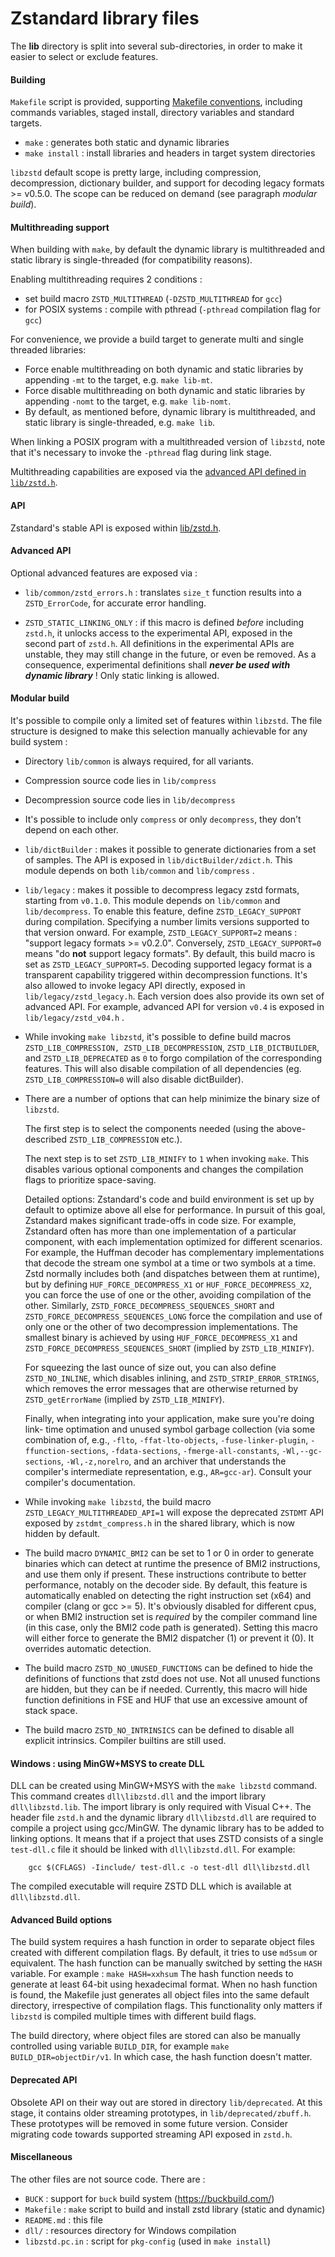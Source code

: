 Zstandard library files
================================

The __lib__ directory is split into several sub-directories,
in order to make it easier to select or exclude features.


#### Building

`Makefile` script is provided, supporting [Makefile conventions](https://www.gnu.org/prep/standards/html_node/Makefile-Conventions.html#Makefile-Conventions),
including commands variables, staged install, directory variables and standard targets.
- `make` : generates both static and dynamic libraries
- `make install` : install libraries and headers in target system directories

`libzstd` default scope is pretty large, including compression, decompression, dictionary builder,
and support for decoding legacy formats >= v0.5.0.
The scope can be reduced on demand (see paragraph _modular build_).


#### Multithreading support

When building with `make`, by default the dynamic library is multithreaded and static library is single-threaded (for compatibility reasons).

Enabling multithreading requires 2 conditions :
- set build macro `ZSTD_MULTITHREAD` (`-DZSTD_MULTITHREAD` for `gcc`)
- for POSIX systems : compile with pthread (`-pthread` compilation flag for `gcc`)

For convenience, we provide a build target to generate multi and single threaded libraries:
- Force enable multithreading on both dynamic and static libraries by appending `-mt` to the target, e.g. `make lib-mt`.
- Force disable multithreading on both dynamic and static libraries by appending `-nomt` to the target, e.g. `make lib-nomt`.
- By default, as mentioned before, dynamic library is multithreaded, and static library is single-threaded, e.g. `make lib`.

When linking a POSIX program with a multithreaded version of `libzstd`,
note that it's necessary to invoke the `-pthread` flag during link stage.

Multithreading capabilities are exposed
via the [advanced API defined in `lib/zstd.h`](https://github.com/facebook/zstd/blob/v1.4.3/lib/zstd.h#L351).


#### API

Zstandard's stable API is exposed within [lib/zstd.h](zstd.h).


#### Advanced API

Optional advanced features are exposed via :

- `lib/common/zstd_errors.h` : translates `size_t` function results
                               into a `ZSTD_ErrorCode`, for accurate error handling.

- `ZSTD_STATIC_LINKING_ONLY` : if this macro is defined _before_ including `zstd.h`,
                          it unlocks access to the experimental API,
                          exposed in the second part of `zstd.h`.
                          All definitions in the experimental APIs are unstable,
                          they may still change in the future, or even be removed.
                          As a consequence, experimental definitions shall ___never be used with dynamic library___ !
                          Only static linking is allowed.


#### Modular build

It's possible to compile only a limited set of features within `libzstd`.
The file structure is designed to make this selection manually achievable for any build system :

- Directory `lib/common` is always required, for all variants.

- Compression source code lies in `lib/compress`

- Decompression source code lies in `lib/decompress`

- It's possible to include only `compress` or only `decompress`, they don't depend on each other.

- `lib/dictBuilder` : makes it possible to generate dictionaries from a set of samples.
        The API is exposed in `lib/dictBuilder/zdict.h`.
        This module depends on both `lib/common` and `lib/compress` .

- `lib/legacy` : makes it possible to decompress legacy zstd formats, starting from `v0.1.0`.
        This module depends on `lib/common` and `lib/decompress`.
        To enable this feature, define `ZSTD_LEGACY_SUPPORT` during compilation.
        Specifying a number limits versions supported to that version onward.
        For example, `ZSTD_LEGACY_SUPPORT=2` means : "support legacy formats >= v0.2.0".
        Conversely, `ZSTD_LEGACY_SUPPORT=0` means "do __not__ support legacy formats".
        By default, this build macro is set as `ZSTD_LEGACY_SUPPORT=5`.
        Decoding supported legacy format is a transparent capability triggered within decompression functions.
        It's also allowed to invoke legacy API directly, exposed in `lib/legacy/zstd_legacy.h`.
        Each version does also provide its own set of advanced API.
        For example, advanced API for version `v0.4` is exposed in `lib/legacy/zstd_v04.h` .

- While invoking `make libzstd`, it's possible to define build macros
        `ZSTD_LIB_COMPRESSION, ZSTD_LIB_DECOMPRESSION`, `ZSTD_LIB_DICTBUILDER`,
        and `ZSTD_LIB_DEPRECATED` as `0` to forgo compilation of the
        corresponding features. This will also disable compilation of all
        dependencies (eg. `ZSTD_LIB_COMPRESSION=0` will also disable
        dictBuilder).

- There are a number of options that can help minimize the binary size of
  `libzstd`.

  The first step is to select the components needed (using the above-described
  `ZSTD_LIB_COMPRESSION` etc.).

  The next step is to set `ZSTD_LIB_MINIFY` to `1` when invoking `make`. This
  disables various optional components and changes the compilation flags to
  prioritize space-saving.

  Detailed options: Zstandard's code and build environment is set up by default
  to optimize above all else for performance. In pursuit of this goal, Zstandard
  makes significant trade-offs in code size. For example, Zstandard often has
  more than one implementation of a particular component, with each
  implementation optimized for different scenarios. For example, the Huffman
  decoder has complementary implementations that decode the stream one symbol at
  a time or two symbols at a time. Zstd normally includes both (and dispatches
  between them at runtime), but by defining `HUF_FORCE_DECOMPRESS_X1` or
  `HUF_FORCE_DECOMPRESS_X2`, you can force the use of one or the other, avoiding
  compilation of the other. Similarly, `ZSTD_FORCE_DECOMPRESS_SEQUENCES_SHORT`
  and `ZSTD_FORCE_DECOMPRESS_SEQUENCES_LONG` force the compilation and use of
  only one or the other of two decompression implementations. The smallest
  binary is achieved by using `HUF_FORCE_DECOMPRESS_X1` and
  `ZSTD_FORCE_DECOMPRESS_SEQUENCES_SHORT` (implied by `ZSTD_LIB_MINIFY`).

  For squeezing the last ounce of size out, you can also define
  `ZSTD_NO_INLINE`, which disables inlining, and `ZSTD_STRIP_ERROR_STRINGS`,
  which removes the error messages that are otherwise returned by
  `ZSTD_getErrorName` (implied by `ZSTD_LIB_MINIFY`).

  Finally, when integrating into your application, make sure you're doing link-
  time optimation and unused symbol garbage collection (via some combination of,
  e.g., `-flto`, `-ffat-lto-objects`, `-fuse-linker-plugin`,
  `-ffunction-sections`, `-fdata-sections`, `-fmerge-all-constants`,
  `-Wl,--gc-sections`, `-Wl,-z,norelro`, and an archiver that understands
  the compiler's intermediate representation, e.g., `AR=gcc-ar`). Consult your
  compiler's documentation.

- While invoking `make libzstd`, the build macro `ZSTD_LEGACY_MULTITHREADED_API=1`
  will expose the deprecated `ZSTDMT` API exposed by `zstdmt_compress.h` in
  the shared library, which is now hidden by default.

- The build macro `DYNAMIC_BMI2` can be set to 1 or 0 in order to generate binaries
  which can detect at runtime the presence of BMI2 instructions, and use them only if present.
  These instructions contribute to better performance, notably on the decoder side.
  By default, this feature is automatically enabled on detecting
  the right instruction set (x64) and compiler (clang or gcc >= 5).
  It's obviously disabled for different cpus,
  or when BMI2 instruction set is _required_ by the compiler command line
  (in this case, only the BMI2 code path is generated).
  Setting this macro will either force to generate the BMI2 dispatcher (1)
  or prevent it (0). It overrides automatic detection.

- The build macro `ZSTD_NO_UNUSED_FUNCTIONS` can be defined to hide the definitions of functions
  that zstd does not use. Not all unused functions are hidden, but they can be if needed.
  Currently, this macro will hide function definitions in FSE and HUF that use an excessive
  amount of stack space.

- The build macro `ZSTD_NO_INTRINSICS` can be defined to disable all explicit intrinsics.
  Compiler builtins are still used.


#### Windows : using MinGW+MSYS to create DLL

DLL can be created using MinGW+MSYS with the `make libzstd` command.
This command creates `dll\libzstd.dll` and the import library `dll\libzstd.lib`.
The import library is only required with Visual C++.
The header file `zstd.h` and the dynamic library `dll\libzstd.dll` are required to
compile a project using gcc/MinGW.
The dynamic library has to be added to linking options.
It means that if a project that uses ZSTD consists of a single `test-dll.c`
file it should be linked with `dll\libzstd.dll`. For example:
```
    gcc $(CFLAGS) -Iinclude/ test-dll.c -o test-dll dll\libzstd.dll
```
The compiled executable will require ZSTD DLL which is available at `dll\libzstd.dll`.


#### Advanced Build options

The build system requires a hash function in order to
separate object files created with different compilation flags.
By default, it tries to use `md5sum` or equivalent.
The hash function can be manually switched by setting the `HASH` variable.
For example : `make HASH=xxhsum`
The hash function needs to generate at least 64-bit using hexadecimal format.
When no hash function is found,
the Makefile just generates all object files into the same default directory,
irrespective of compilation flags.
This functionality only matters if `libzstd` is compiled multiple times
with different build flags.

The build directory, where object files are stored
can also be manually controlled using variable `BUILD_DIR`,
for example `make BUILD_DIR=objectDir/v1`.
In which case, the hash function doesn't matter.


#### Deprecated API

Obsolete API on their way out are stored in directory `lib/deprecated`.
At this stage, it contains older streaming prototypes, in `lib/deprecated/zbuff.h`.
These prototypes will be removed in some future version.
Consider migrating code towards supported streaming API exposed in `zstd.h`.


#### Miscellaneous

The other files are not source code. There are :

 - `BUCK` : support for `buck` build system (https://buckbuild.com/)
 - `Makefile` : `make` script to build and install zstd library (static and dynamic)
 - `README.md` : this file
 - `dll/` : resources directory for Windows compilation
 - `libzstd.pc.in` : script for `pkg-config` (used in `make install`)
